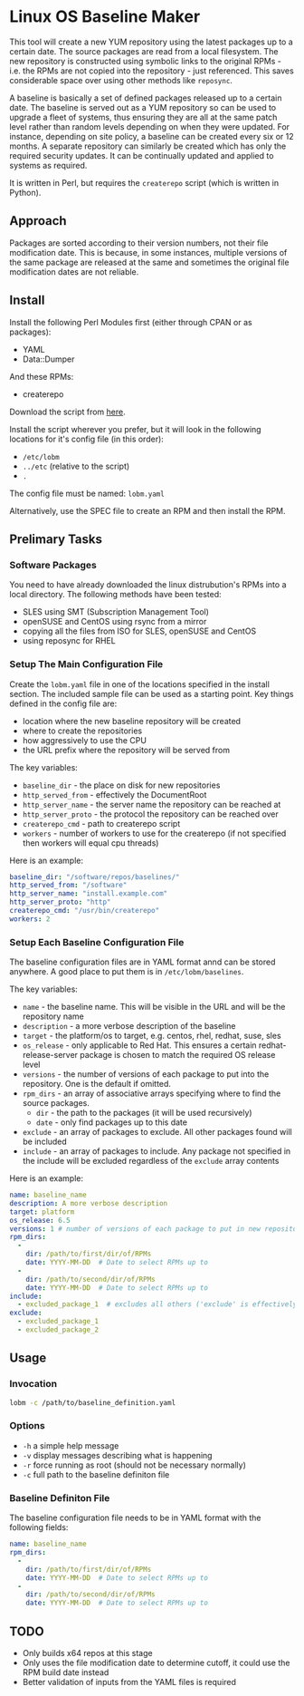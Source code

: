 # Linux OS Baseline Maker

This tool will create a new YUM repository using the latest packages up to a certain date.  The source packages are read from a local filesystem.  The new repository is constructed using symbolic links to the original RPMs - i.e. the RPMs are not copied into the repository - just referenced.  This saves considerable space over using other methods like `reposync`.  

A baseline is basically a set of defined packages released up to a certain date.  The baseline is served out as a YUM repository so can be used to upgrade a fleet of systems, thus ensuring they are all at the same patch level rather than random levels depending on when they were updated.  For instance, depending on site policy, a baseline can be created every six or 12 months.  A separate repository can similarly be created which has only the required security updates.  It can be continually updated and applied to systems as required.

It is written in Perl, but requires the `createrepo` script (which is written in Python).

## Approach
Packages are sorted according to their version numbers, not their file modification date.  This is because, in some instances, multiple versions of the same package are released at the same and sometimes the original file modification dates are not reliable.

## Install

Install the following Perl Modules first (either through CPAN or as packages):
* YAML
* Data::Dumper

And these RPMs:
* createrepo

Download the script from [here](https://github.com/Q-Technologies/lobm).

Install the script wherever you prefer, but it will look in the following locations for it's config file (in this order):
  
* `/etc/lobm`
* `../etc`  (relative to the script)
* `.`

The config file must be named: `lobm.yaml`

Alternatively, use the SPEC file to create an RPM and then install the RPM.

## Prelimary Tasks

### Software Packages
You need to have already downloaded the linux distrubution's RPMs into a local directory.  The following methods have been tested:

* SLES using SMT (Subscription Management Tool)
* openSUSE and CentOS using rsync from a mirror
* copying all the files from ISO for SLES, openSUSE and CentOS
* using reposync for RHEL

### Setup The Main Configuration File
Create the `lobm.yaml` file in one of the locations specified in the install section.  The included sample file can be used as a starting point.  Key things defined in the config file are:

* location where the new baseline repository will be created
* where to create the repositories
* how aggressively to use the CPU
* the URL prefix where the repository will be served from

The key variables:

* `baseline_dir` - the place on disk for new repositories
* `http_served_from` - effectively the DocumentRoot
* `http_server_name` - the server name the repository can be reached at
* `http_server_proto` - the protocol the repository can be reached over
* `createrepo_cmd` - path to createrepo script
* `workers` - number of workers to use for the createrepo (if not specified then workers will equal cpu threads)


Here is an example:

```yaml
baseline_dir: "/software/repos/baselines/"
http_served_from: "/software"
http_server_name: "install.example.com"
http_server_proto: "http"
createrepo_cmd: "/usr/bin/createrepo"
workers: 2
```

### Setup Each Baseline Configuration File
The baseline configuration files are in YAML format annd can be stored anywhere.  A good place to put them is in `/etc/lobm/baselines`.

The key variables:

* `name` - the baseline name.  This will be visible in the URL and will be the repository name
* `description` - a more verbose description of the baseline
* `target` - the platform/os to target, e.g. centos, rhel, redhat, suse, sles
* `os_release` - only applicable to Red Hat.  This ensures a certain redhat-release-server package is chosen to match the required OS release level
* `versions` - the number of versions of each package to put into the repository.  One is the default if omitted.
* `rpm_dirs` - an array of associative arrays specifying where to find the source packages.  
  * `dir` - the path to the packages (it will be used recursively)
  * `date` - only find packages up to this date
* `exclude` - an array of packages to exclude.  All other packages found will be included
* `include` - an array of packages to include.  Any package not specified in the include will be excluded regardless of the `exclude` array contents

Here is an example:

```yaml
name: baseline_name
description: A more verbose description
target: platform
os_release: 6.5
versions: 1 # number of versions of each package to put in new repository
rpm_dirs:
  -
    dir: /path/to/first/dir/of/RPMs
    date: YYYY-MM-DD  # Date to select RPMs up to
  -
    dir: /path/to/second/dir/of/RPMs
    date: YYYY-MM-DD  # Date to select RPMs up to
include:
  - excluded_package_1  # excludes all others ('exclude' is effectively ignored)
exclude:
  - excluded_package_1
  - excluded_package_2
```


## Usage

### Invocation

```bash
lobm -c /path/to/baseline_definition.yaml
```

### Options

* `-h` a simple help message
* `-v` display messages describing what is happening
* `-r` force running as root (should not be necessary normally)
* `-c` full path to the baseline definiton file 

### Baseline Definiton File
The baseline configuration file needs to be in YAML format with the following fields:

```yaml
name: baseline_name
rpm_dirs:
  -
    dir: /path/to/first/dir/of/RPMs
    date: YYYY-MM-DD  # Date to select RPMs up to
  -
    dir: /path/to/second/dir/of/RPMs
    date: YYYY-MM-DD  # Date to select RPMs up to
```




## TODO

* Only builds x64 repos at this stage
* Only uses the file modification date to determine cutoff, it could use the RPM build date instead
* Better validation of inputs from the YAML files is required
